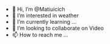 - 👋 Hi, I’m @Matiuicich
- 👀 I’m interested in weather
- 🌱 I’m currently learning ...
- 💞️ I’m looking to collaborate on Video
- 📫 How to reach me ...

<!---
Matiuicich/Matiuicich is a ✨ special ✨ repository because its `README.md` (this file) appears on your GitHub profile.
You can click the Preview link to take a look at your changes.
--->
